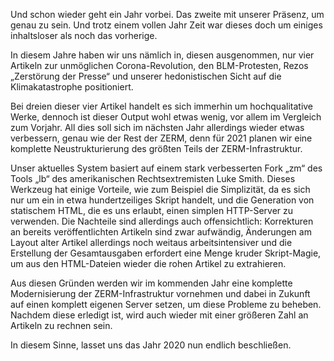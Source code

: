 Und schon wieder geht ein Jahr vorbei. Das zweite mit unserer Präsenz, um genau zu sein. Und trotz einem vollen Jahr Zeit war dieses doch um einiges inhaltsloser als noch das vorherige.

In diesem Jahre haben wir uns nämlich in, diesen ausgenommen, nur vier Artikeln zur unmöglichen Corona-Revolution, den BLM-Protesten, Rezos „Zerstörung der Presse“ und unserer hedonistischen Sicht auf die Klimakatastrophe positioniert.

Bei dreien dieser vier Artikel handelt es sich immerhin um hochqualitative Werke, dennoch ist dieser Output wohl etwas wenig, vor allem im Vergleich zum Vorjahr. All dies soll sich im nächsten Jahr allerdings wieder etwas verbessern, genau wie der Rest der ZERM, denn für 2021 planen wir eine komplette Neustrukturierung des größten Teils der ZERM-Infrastruktur.

Unser aktuelles System basiert auf einem stark verbesserten Fork „zm“ des Tools „lb“ des amerikanischen Rechtsextremisten Luke Smith. Dieses Werkzeug hat einige Vorteile, wie zum Beispiel die Simplizität, da es sich nur um ein in etwa hundertzeiliges Skript handelt, und die Generation von statischem HTML, die es uns erlaubt, einen simplen HTTP-Server zu verwenden. Die Nachteile sind allerdings auch offensichtlich: Korrekturen an bereits veröffentlichten Artikeln sind zwar aufwändig, Änderungen am Layout alter Artikel allerdings noch weitaus arbeitsintensiver und die Erstellung der Gesamtausgaben erfordert eine Menge kruder Skript-Magie, um aus den HTML-Dateien wieder die rohen Artikel zu extrahieren.

Aus diesen Gründen werden wir im kommenden Jahr eine komplette Modernisierung der ZERM-Infrastruktur vornehmen und dabei in Zukunft auf einen komplett eigenen Server setzen, um diese Probleme zu beheben. Nachdem diese erledigt ist, wird auch wieder mit einer größeren Zahl an Artikeln zu rechnen sein.

In diesem Sinne, lasset uns das Jahr 2020 nun endlich beschließen.
